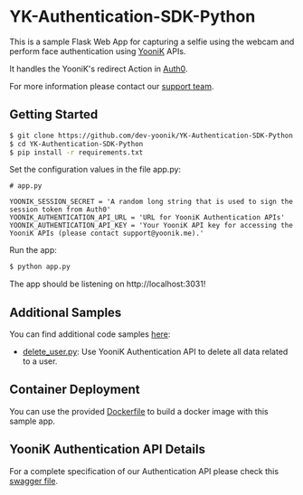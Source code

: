# YK-Authentication-SDK-Python

This is a sample Flask Web App for capturing a selfie using the webcam and perform face authentication using [YooniK](https://yoonik.me) APIs.

It handles the YooniK's redirect Action in [Auth0](https://marketplace.auth0.com/integrations/yoonik-face-authentication).

For more information please contact our [support team](mailto:support@yoonik.me).

## Getting Started

```bash
$ git clone https://github.com/dev-yoonik/YK-Authentication-SDK-Python.git
$ cd YK-Authentication-SDK-Python
$ pip install -r requirements.txt
```

Set the configuration values in the file app.py:

```
# app.py

YOONIK_SESSION_SECRET = 'A random long string that is used to sign the session token from Auth0'
YOONIK_AUTHENTICATION_API_URL = 'URL for YooniK Authentication APIs'
YOONIK_AUTHENTICATION_API_KEY = 'Your YooniK API key for accessing the YooniK APIs (please contact support@yoonik.me).'
```

Run the app:

```bash
$ python app.py
```

The app should be listening on http://localhost:3031!

## Additional Samples

You can find additional code samples [here](samples):

-   [delete_user.py](samples/delete_user.py): Use YooniK Authentication API to delete all data related to a user.

## Container Deployment

You can use the provided [Dockerfile](Dockerfile) to build a docker image with this sample app.

## YooniK Authentication API Details

For a complete specification of our Authentication API please check this [swagger file](authentication_api_swagger.json).